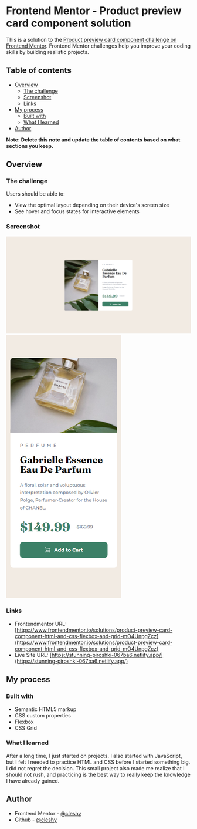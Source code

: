 # Frontend Mentor - Product preview card component solution

This is a solution to the [Product preview card component challenge on Frontend Mentor](https://www.frontendmentor.io/challenges/product-preview-card-component-GO7UmttRfa). Frontend Mentor challenges help you improve your coding skills by building realistic projects.

## Table of contents

- [Overview](#overview)
  - [The challenge](#the-challenge)
  - [Screenshot](#screenshot)
  - [Links](#links)
- [My process](#my-process)
  - [Built with](#built-with)
  - [What I learned](#what-i-learned)
- [Author](#author)

**Note: Delete this note and update the table of contents based on what sections you keep.**

## Overview

### The challenge

Users should be able to:

- View the optimal layout depending on their device's screen size
- See hover and focus states for interactive elements

### Screenshot

![](./images/desktop.PNG)
![](./images/mobile.PNG)

### Links

- Frontendmentor URL: [https://www.frontendmentor.io/solutions/product-preview-card-component-html-and-css-flexbox-and-grid-mO4UnpgZcz](https://www.frontendmentor.io/solutions/product-preview-card-component-html-and-css-flexbox-and-grid-mO4UnpgZcz)
- Live Site URL: [https://stunning-piroshki-067ba6.netlify.app/](https://stunning-piroshki-067ba6.netlify.app/)

## My process

### Built with

- Semantic HTML5 markup
- CSS custom properties
- Flexbox
- CSS Grid

### What I learned

After a long time, I just started on projects. I also started with JavaScript, but I felt I needed to practice HTML and CSS before I started something big. I did not regret the decision. This small project also made me realize that I should not rush, and practicing is the best way to really keep the knowledge I have already gained.

## Author

- Frontend Mentor - [@cleshy](https://www.frontendmentor.io/profile/Cleshy)
- Github - [@cleshy](https://github.com/Cleshy)
